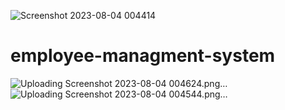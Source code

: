 ![Screenshot 2023-08-04 004414](https://github.com/Nithin-Kamineni/employee-managment-system/assets/45392510/e915c028-9b87-4c6a-b751-e9d2ec17ece1)
# employee-managment-system

![Uploading Screenshot 2023-08-04 004624.png…]()
![Uploading Screenshot 2023-08-04 004544.png…]()
